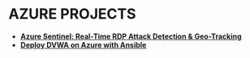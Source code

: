 # AZURE PROJECTS
- **[Azure Sentinel: Real-Time RDP Attack Detection & Geo-Tracking](https://github.com/hhphu/azure-sentinels-siems.git)**
- **[Deploy DVWA on Azure with Ansible](https://github.com/hhphu/dvwa-deployment-ansible.git)**
